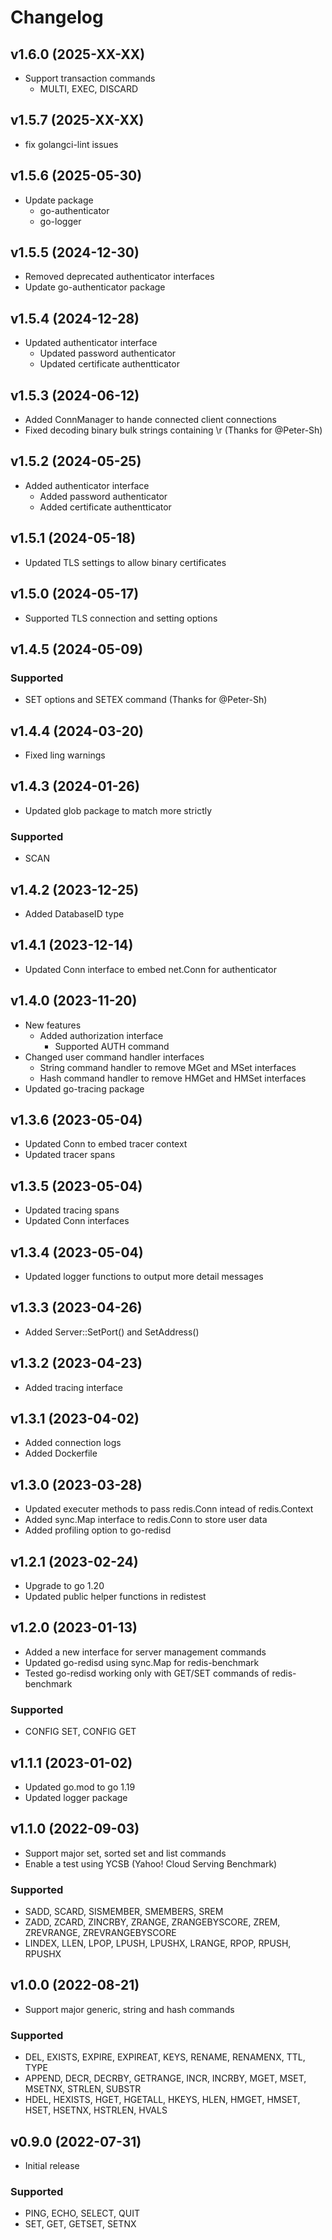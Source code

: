 # Changelog

## v1.6.0 (2025-XX-XX)
- Support transaction commands
  -  MULTI, EXEC, DISCARD 

## v1.5.7 (2025-XX-XX)
- fix golangci-lint issues

## v1.5.6 (2025-05-30)
- Update package
  - go-authenticator
  - go-logger 

## v1.5.5 (2024-12-30)
- Removed deprecated authenticator interfaces
- Update go-authenticator package

## v1.5.4 (2024-12-28)
- Updated authenticator interface
  - Updated password authenticator 
  - Updated certificate authentticator 

## v1.5.3 (2024-06-12)
- Added ConnManager to hande connected client connections
- Fixed decoding binary bulk strings containing \r (Thanks for @Peter-Sh)

## v1.5.2 (2024-05-25)
- Added authenticator interface
  - Added password authenticator 
  - Added certificate authentticator 

## v1.5.1 (2024-05-18)
- Updated TLS settings to allow binary certificates

## v1.5.0 (2024-05-17)
- Supported TLS connection and setting options

## v1.4.5 (2024-05-09)
### Supported
- SET options and SETEX command (Thanks for @Peter-Sh)

## v1.4.4 (2024-03-20)
- Fixed ling warnings

## v1.4.3 (2024-01-26)
- Updated glob package to match more strictly
### Supported
- SCAN

## v1.4.2 (2023-12-25)
- Added DatabaseID type

## v1.4.1 (2023-12-14)
- Updated Conn interface to embed net.Conn for authenticator

## v1.4.0 (2023-11-20)
- New features
  - Added authorization interface
    - Supported AUTH command
- Changed user command handler interfaces
  - String command handler to remove MGet and MSet interfaces
  - Hash command handler to remove HMGet and HMSet interfaces
- Updated go-tracing package

## v1.3.6 (2023-05-04)
- Updated Conn to embed tracer context
- Updated tracer spans

## v1.3.5 (2023-05-04)
- Updated tracing spans
- Updated Conn interfaces

## v1.3.4 (2023-05-04)
- Updated logger functions to output more detail messages

## v1.3.3 (2023-04-26)
- Added Server::SetPort() and SetAddress()

## v1.3.2 (2023-04-23)
- Added tracing interface

## v1.3.1 (2023-04-02)
- Added connection logs
- Added Dockerfile

## v1.3.0 (2023-03-28)
- Updated executer methods to pass redis.Conn intead of redis.Context
- Added sync.Map interface to redis.Conn to store user data
- Added profiling option to go-redisd

## v1.2.1 (2023-02-24)
- Upgrade to go 1.20
- Updated public helper functions in redistest 

## v1.2.0 (2023-01-13)
- Added a new interface for server management commands
- Updated go-redisd using sync.Map for redis-benchmark
- Tested go-redisd working only with GET/SET commands of redis-benchmark
###  Supported
- CONFIG SET, CONFIG GET

## v1.1.1 (2023-01-02)
- Updated go.mod to go 1.19
- Updated logger package

## v1.1.0 (2022-09-03)
- Support major set, sorted set and list commands
- Enable a test using YCSB (Yahoo! Cloud Serving Benchmark)
###  Supported
- SADD, SCARD, SISMEMBER, SMEMBERS, SREM
- ZADD, ZCARD, ZINCRBY, ZRANGE, ZRANGEBYSCORE, ZREM, ZREVRANGE, ZREVRANGEBYSCORE
- LINDEX, LLEN, LPOP, LPUSH, LPUSHX, LRANGE, RPOP, RPUSH, RPUSHX

## v1.0.0 (2022-08-21)
- Support major generic, string and hash commands
###  Supported
- DEL, EXISTS, EXPIRE, EXPIREAT, KEYS, RENAME, RENAMENX, TTL, TYPE
- APPEND, DECR, DECRBY, GETRANGE, INCR, INCRBY, MGET, MSET, MSETNX, STRLEN, SUBSTR
- HDEL, HEXISTS, HGET, HGETALL, HKEYS, HLEN, HMGET, HMSET, HSET, HSETNX, HSTRLEN, HVALS

## v0.9.0 (2022-07-31)
- Initial release  
###  Supported
- PING, ECHO, SELECT, QUIT
- SET, GET, GETSET, SETNX
